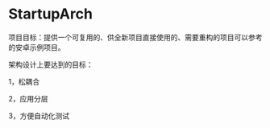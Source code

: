 # StartupArch
项目目标：提供一个可复用的、供全新项目直接使用的、需要重构的项目可以参考的安卓示例项目。

架构设计上要达到的目标：

1，松耦合

2，应用分层

3，方便自动化测试

